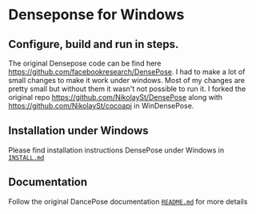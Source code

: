 # Denseponse for Windows
## Configure, build and run in steps.

The original Densepose code can be find here https://github.com/facebookresearch/DensePose.
I had to make a lot of small changes to make it work under windows. Most of my changes are pretty small but without them it wasn't not possible to run it. I forked the original repo https://github.com/NikolaySt/DensePose along with https://github.com/NikolaySt/cocoapi in WinDensePose.


## Installation under Windows

Please find installation instructions DensePose under Windows in [`INSTALL.md`](INSTALL.md)

## Documentation
Follow the original DancePose documentation [`README.md`](https://github.com/facebookresearch/DensePose/blob/master/README.md) for more details
